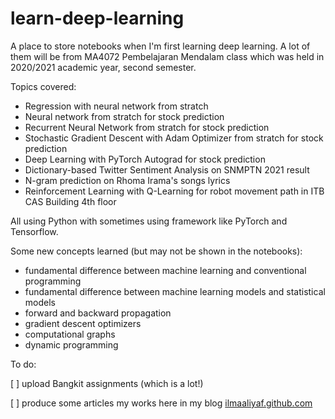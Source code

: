 # learn-deep-learning

A place to store notebooks when I'm first learning deep learning. A lot of them will be from MA4072 Pembelajaran Mendalam class which was held in 2020/2021 academic year, second semester.

Topics covered:
- Regression with neural network from stratch
- Neural network from stratch for stock prediction
- Recurrent Neural Network from stratch for stock prediction
- Stochastic Gradient Descent with Adam Optimizer from stratch for stock prediction
- Deep Learning with PyTorch Autograd for stock prediction
- Dictionary-based Twitter Sentiment Analysis on SNMPTN 2021 result
- N-gram prediction on Rhoma Irama's songs lyrics
- Reinforcement Learning with Q-Learning for robot movement path in ITB CAS Building 4th floor

All using Python with sometimes using framework like PyTorch and Tensorflow.

Some new concepts learned (but may not be shown in the notebooks):
- fundamental difference between machine learning and conventional programming
- fundamental difference between machine learning models and statistical models
- forward and backward propagation
- gradient descent optimizers
- computational graphs
- dynamic programming

To do:

[ ] upload Bangkit assignments (which is a lot!)

[ ] produce some articles my works here in my blog [ilmaaliyaf.github.com](https://ilmaaliyaf.github.com)

